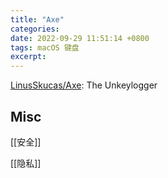 ```yaml
---
title: "Axe"
categories: 
date: 2022-09-29 11:51:14 +0800
tags: macOS 键盘
excerpt: 
---
```


[LinusSkucas/Axe](https://github.com/LinusSkucas/Axe): The Unkeylogger








## Misc


[[安全]]

[[隐私]]


